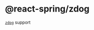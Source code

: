 <span class="citation" data-cites="react-spring/zdog">@react-spring/zdog</span>
===============================================================================

[`zdog`](https://github.com/metafizzy/zdog) support
